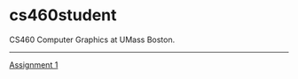 # cs460student
CS460 Computer Graphics at UMass Boston.  

---

[Assignment 1](https://jamesedmichaud.github.io/01/)

